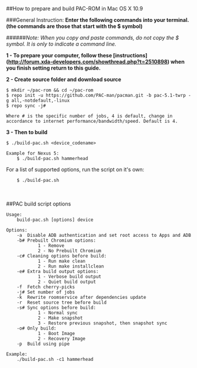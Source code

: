 ##How to prepare and build PAC-ROM in Mac OS X 10.9

###General Instruction:
**Enter the following commands into your terminal. (the commands are those that start with the $ symbol)**

######*Note: When you copy and paste commands, do not copy the $ symbol. It is only to indicate a command line.*


**1 - To prepare your computer, follow these [instructions] (http://forum.xda-developers.com/showthread.php?t=2510898) when you finish setting return to this guide.**

**2 - Create source folder and download source**

```shell
$ mkdir ~/pac-rom && cd ~/pac-rom
$ repo init -u https://github.com/PAC-man/pacman.git -b pac-5.1-twrp -g all,-notdefault,-linux
$ repo sync -j#

Where # is the specific number of jobs, 4 is default, change in accordance to internet performance/bandwidth/speed. Default is 4.
```


**3 - Then to build**

```shell
$ ./build-pac.sh <device_codename>

Example for Nexus 5:
    $ ./build-pac.sh hammerhead
```

For a list of supported options, run the script on it's own:
```shell
    $ ./build-pac.sh
```

<br><br>
##PAC build script options

    Usage:
        build-pac.sh [options] device

    Options:
        -a  Disable ADB authentication and set root access to Apps and ADB
        -b# Prebuilt Chromium options:
                1 - Remove
                2 - No Prebuilt Chromium
        -c# Cleaning options before build:
                1 - Run make clean
                2 - Run make installclean
        -e# Extra build output options:
                1 - Verbose build output
                2 - Quiet build output
        -f  Fetch cherry-picks
        -j# Set number of jobs
        -k  Rewrite roomservice after dependencies update
        -r  Reset source tree before build
        -s# Sync options before build:
                1 - Normal sync
                2 - Make snapshot
                3 - Restore previous snapshot, then snapshot sync
        -o# Only build:
                1 - Boot Image
                2 - Recovery Image
        -p  Build using pipe

    Example:
        ./build-pac.sh -c1 hammerhead
